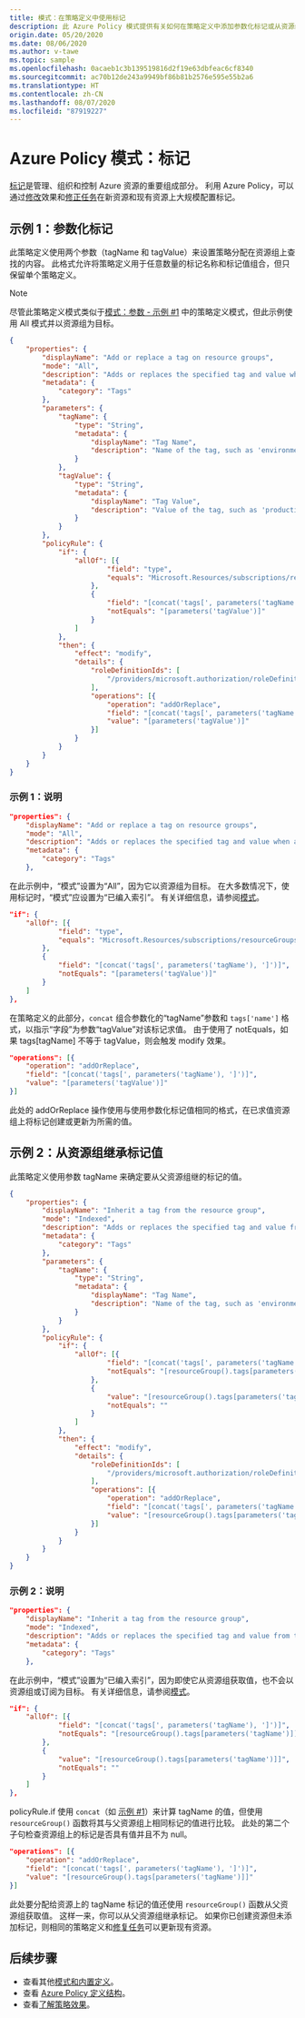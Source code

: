 ```yaml
---
title: 模式：在策略定义中使用标记
description: 此 Azure Policy 模式提供有关如何在策略定义中添加参数化标记或从资源组继承标记的示例。
origin.date: 05/20/2020
ms.date: 08/06/2020
ms.author: v-tawe
ms.topic: sample
ms.openlocfilehash: 0acaeb1c3b139519816d2f19e63dbfeac6cf8340
ms.sourcegitcommit: ac70b12de243a9949bf86b81b2576e595e55b2a6
ms.translationtype: HT
ms.contentlocale: zh-CN
ms.lasthandoff: 08/07/2020
ms.locfileid: "87919227"
---
```

# <a name="azure-policy-pattern-tags"></a>Azure Policy 模式：标记

[标记](../../../azure-resource-manager/management/tag-resources.md)是管理、组织和控制 Azure 资源的重要组成部分。 利用 Azure Policy，可以通过[修改](../concepts/effects.md#modify)效果和[修正任务](../how-to/remediate-resources.md)在新资源和现有资源上大规模配置标记。

## <a name="sample-1-parameterize-tags"></a>示例 1：参数化标记

此策略定义使用两个参数（tagName 和 tagValue）来设置策略分配在资源组上查找的内容。 此格式允许将策略定义用于任意数量的标记名称和标记值组合，但只保留单个策略定义。

> [!NOTE]
> 尽管此策略定义模式类似于[模式：参数 - 示例 #1](./pattern-parameters.md#sample-1-string-parameters) 中的策略定义模式，但此示例使用 All 模式并以资源组为目标。

```json
{
    "properties": {
        "displayName": "Add or replace a tag on resource groups",
        "mode": "All",
        "description": "Adds or replaces the specified tag and value when any resource group is created or updated. Existing resource groups can be remediated by triggering a remediation task.",
        "metadata": {
            "category": "Tags"
        },
        "parameters": {
            "tagName": {
                "type": "String",
                "metadata": {
                    "displayName": "Tag Name",
                    "description": "Name of the tag, such as 'environment'"
                }
            },
            "tagValue": {
                "type": "String",
                "metadata": {
                    "displayName": "Tag Value",
                    "description": "Value of the tag, such as 'production'"
                }
            }
        },
        "policyRule": {
            "if": {
                "allOf": [{
                        "field": "type",
                        "equals": "Microsoft.Resources/subscriptions/resourceGroups"
                    },
                    {
                        "field": "[concat('tags[', parameters('tagName'), ']')]",
                        "notEquals": "[parameters('tagValue')]"
                    }
                ]
            },
            "then": {
                "effect": "modify",
                "details": {
                    "roleDefinitionIds": [
                        "/providers/microsoft.authorization/roleDefinitions/b24988ac-6180-42a0-ab88-20f7382dd24c"
                    ],
                    "operations": [{
                        "operation": "addOrReplace",
                        "field": "[concat('tags[', parameters('tagName'), ']')]",
                        "value": "[parameters('tagValue')]"
                    }]
                }
            }
        }
    }
}
```

### <a name="sample-1-explanation"></a>示例 1：说明

```json
"properties": {
    "displayName": "Add or replace a tag on resource groups",
    "mode": "All",
    "description": "Adds or replaces the specified tag and value when any resource group is created or updated. Existing resource groups can be remediated by triggering a remediation task.",
    "metadata": {
        "category": "Tags"
    },
```

在此示例中，“模式”设置为“All”，因为它以资源组为目标。 在大多数情况下，使用标记时，“模式”应设置为“已编入索引”。 有关详细信息，请参阅[模式](../concepts/definition-structure.md#resource-manager-modes)。

```json
"if": {
    "allOf": [{
            "field": "type",
            "equals": "Microsoft.Resources/subscriptions/resourceGroups"
        },
        {
            "field": "[concat('tags[', parameters('tagName'), ']')]",
            "notEquals": "[parameters('tagValue')]"
        }
    ]
},
```

在策略定义的此部分，`concat` 组合参数化的“tagName”参数和 `tags['name']` 格式，以指示“字段”为参数“tagValue”对该标记求值。
由于使用了 notEquals，如果 tags\[tagName\] 不等于 tagValue，则会触发 modify 效果。

```json
"operations": [{
    "operation": "addOrReplace",
    "field": "[concat('tags[', parameters('tagName'), ']')]",
    "value": "[parameters('tagValue')]"
}]
```

此处的 addOrReplace 操作使用与使用参数化标记值相同的格式，在已求值资源组上将标记创建或更新为所需的值。

## <a name="sample-2-inherit-tag-value-from-resource-group"></a>示例 2：从资源组继承标记值

此策略定义使用参数 tagName 来确定要从父资源组继的标记的值。

```json
{
    "properties": {
        "displayName": "Inherit a tag from the resource group",
        "mode": "Indexed",
        "description": "Adds or replaces the specified tag and value from the parent resource group when any resource is created or updated. Existing resources can be remediated by triggering a remediation task.",
        "metadata": {
            "category": "Tags"
        },
        "parameters": {
            "tagName": {
                "type": "String",
                "metadata": {
                    "displayName": "Tag Name",
                    "description": "Name of the tag, such as 'environment'"
                }
            }
        },
        "policyRule": {
            "if": {
                "allOf": [{
                        "field": "[concat('tags[', parameters('tagName'), ']')]",
                        "notEquals": "[resourceGroup().tags[parameters('tagName')]]"
                    },
                    {
                        "value": "[resourceGroup().tags[parameters('tagName')]]",
                        "notEquals": ""
                    }
                ]
            },
            "then": {
                "effect": "modify",
                "details": {
                    "roleDefinitionIds": [
                        "/providers/microsoft.authorization/roleDefinitions/b24988ac-6180-42a0-ab88-20f7382dd24c"
                    ],
                    "operations": [{
                        "operation": "addOrReplace",
                        "field": "[concat('tags[', parameters('tagName'), ']')]",
                        "value": "[resourceGroup().tags[parameters('tagName')]]"
                    }]
                }
            }
        }
    }
}
```

### <a name="sample-2-explanation"></a>示例 2：说明

```json
"properties": {
    "displayName": "Inherit a tag from the resource group",
    "mode": "Indexed",
    "description": "Adds or replaces the specified tag and value from the parent resource group when any resource is created or updated. Existing resources can be remediated by triggering a remediation task.",
    "metadata": {
        "category": "Tags"
    },
```

在此示例中，“模式”设置为“已编入索引”，因为即使它从资源组获取值，也不会以资源组或订阅为目标。 有关详细信息，请参阅[模式](../concepts/definition-structure.md#resource-manager-modes)。

```json
"if": {
    "allOf": [{
            "field": "[concat('tags[', parameters('tagName'), ']')]",
            "notEquals": "[resourceGroup().tags[parameters('tagName')]]"
        },
        {
            "value": "[resourceGroup().tags[parameters('tagName')]]",
            "notEquals": ""
        }
    ]
},
```

policyRule.if 使用 `concat`（如 [示例 #1](#sample-1-parameterize-tags)）来计算 tagName 的值，但使用 `resourceGroup()` 函数将其与父资源组上相同标记的值进行比较。 此处的第二个子句检查资源组上的标记是否具有值并且不为 null。

```json
"operations": [{
    "operation": "addOrReplace",
    "field": "[concat('tags[', parameters('tagName'), ']')]",
    "value": "[resourceGroup().tags[parameters('tagName')]]"
}]
```

此处要分配给资源上的 tagName 标记的值还使用 `resourceGroup()` 函数从父资源组获取值。 这样一来，你可以从父资源组继承标记。 如果你已创建资源但未添加标记，则相同的策略定义和[修复任务](../how-to/remediate-resources.md)可以更新现有资源。

## <a name="next-steps"></a>后续步骤

- 查看其他[模式和内置定义](./index.md)。
- 查看 [Azure Policy 定义结构](../concepts/definition-structure.md)。
- 查看[了解策略效果](../concepts/effects.md)。